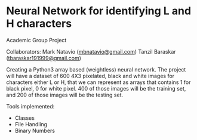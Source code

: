 # Neural Network for identifying L and H characters

Academic Group Project

Collaborators:
Mark Natavio (mbnatavio@gmail.com)
Tanzil Baraskar (tbaraskar191999@gmail.com)

Creating a Python3 array based (weightless) neural network. The project will have a dataset of 600 4X3 pixelated, black and white images for characters either L or H, that we can represent as arrays that contains 1 for black pixel, 0 for white pixel. 400 of those images will be the training set, and 200 of those images will be the testing set.

Tools implemented:
* Classes
* File Handling
* Binary Numbers

